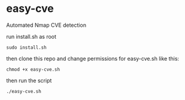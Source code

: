 # easy-cve
Automated Nmap CVE detection 

run install.sh as root
```
sudo install.sh
```
then clone this repo and change permissions for easy-cve.sh like this:
```
chmod +x easy-cve.sh
```
then run the script
```
./easy-cve.sh
```
